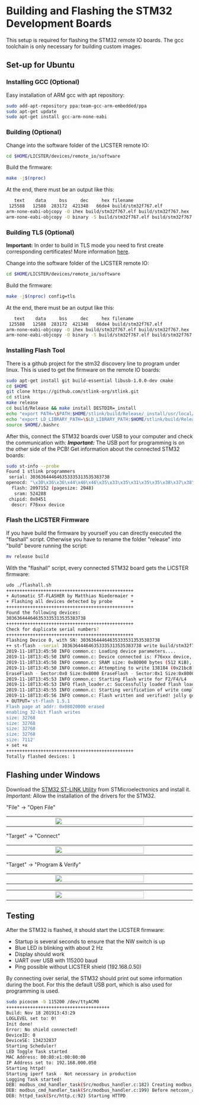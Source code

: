 # Building and Flashing the STM32 Development Boards
This setup is required for flashing the STM32 remote IO boards.
The gcc toolchain is only necessary for building custom images.

## Set-up for Ubuntu

### Installing GCC (Optional)

Easy installation of ARM gcc with apt repository:
```sh
sudo add-apt-repository ppa:team-gcc-arm-embedded/ppa
sudo apt-get update
sudo apt-get install gcc-arm-none-eabi
```

### Building (Optional)

Change into the software folder of the LICSTER remote IO:
```sh
cd $HOME/LICSTER/devices/remote_io/software
```

Build the firmware:
```sh
make -j$(nproc)
```

At the end, there must be an output like this:
```sh
   text    data     bss     dec     hex filename
 125588   12588  283172  421348   66de4 build/stm32f767.elf
arm-none-eabi-objcopy -O ihex build/stm32f767.elf build/stm32f767.hex
arm-none-eabi-objcopy -O binary -S build/stm32f767.elf build/stm32f767.bin
```

### Building TLS (Optional)

**Important:** In order to build in TLS mode you need to first create corresponding certificates! More information [here](/devices/plc/software/Secure_Layer/README.md).

Change into the software folder of the LICSTER remote IO:
```sh
cd $HOME/LICSTER/devices/remote_io/software
```

Build the firmware:
```sh
make -j$(nproc) config=tls
```

At the end, there must be an output like this:
```sh
   text    data     bss     dec     hex filename
 125588   12588  283172  421348   66de4 build/stm32f767.elf
arm-none-eabi-objcopy -O ihex build/stm32f767.elf build/stm32f767.hex
arm-none-eabi-objcopy -O binary -S build/stm32f767.elf build/stm32f767.bin
```

### Installing Flash Tool 

There is a github project for the stm32 discovery line to program under linux.
This is used to get the firmware on the remote IO boards:
```sh
sudo apt-get install git build-essential libusb-1.0.0-dev cmake
cd $HOME
git clone https://github.com/stlink-org/stlink.git
cd stlink
make release
cd build/Release && make install DESTDIR=_install
echo "export PATH=\$PATH:$HOME/stlink/build/Release/_install/usr/local/bin" >> $HOME/.bashrc
echo "export LD_LIBRARY_PATH=\$LD_LIBRARY_PATH:$HOME/stlink/build/Release/_install/usr/local/lib" >> $HOME/.bashrc
source $HOME/.bashrc
```

After this, connect the STM32 boards over USB to your computer and check the communication with:
***Important:*** The USB port for programming is on the other side of the PCB!
Get information about the connected STM32 boards:
```sh
sudo st-info --probe
Found 1 stlink programmers
 serial: 303636444646353335313535383738
openocd: "\x30\x36\x36\x44\x46\x46\x35\x33\x35\x31\x35\x35\x38\x37\x38"
  flash: 2097152 (pagesize: 2048)
   sram: 524288
 chipid: 0x0451
  descr: F76xxx device
```

### Flash the LICSTER Firmware
If you have build the firmware by yourself you can directly executed the "flashall" script.
Otherwise you have to rename the folder "release" into "build" bevore running the script:
```sh
mv release build
```

With the "flashall" script, every connected STM32 board gets the LICSTER firmware:
```sh
udo ./flashall.sh 
++++++++++++++++++++++++++++++++++++++++++++++++
+ Automatic ST-FLASHER by Matthias Niedermaier +
+ Flashing all devices detected by probe       +
++++++++++++++++++++++++++++++++++++++++++++++++
Found the following devices:
303636444646353335313535383738
++++++++++++++++++++++++++++++++++++++++++++++++
Check for duplicate serial numbers?
++++++++++++++++++++++++++++++++++++++++++++++++
Flashing Device 0, with SN: 303636444646353335313535383738
++ st-flash --serial 303636444646353335313535383738 write build/stm32f767.bin 0x8000000
2019-11-18T13:45:50 INFO common.c: Loading device parameters....
2019-11-18T13:45:50 INFO common.c: Device connected is: F76xxx device, id 0x10016451
2019-11-18T13:45:50 INFO common.c: SRAM size: 0x80000 bytes (512 KiB), Flash: 0x200000 bytes (2048 KiB) in pages of 2048 bytes
2019-11-18T13:45:50 INFO common.c: Attempting to write 138184 (0x21bc8) bytes to stm32 address: 134217728 (0x8000000)
EraseFlash - Sector:0x0 Size:0x8000 EraseFlash - Sector:0x1 Size:0x8000 EraseFlash - Sector:0x2 Size:0x8000 EraseFlash - Sector:0x3 Size:0x8000 EraseFlash - Sector:0x4 Size:0x20000 2019-11-18T13:45:53 INFO common.c: Finished erasing 5 pages of 131072 (0x20000) bytes
2019-11-18T13:45:53 INFO common.c: Starting Flash write for F2/F4/L4
2019-11-18T13:45:53 INFO flash_loader.c: Successfully loaded flash loader in sram
2019-11-18T13:45:55 INFO common.c: Starting verification of write complete
2019-11-18T13:45:56 INFO common.c: Flash written and verified! jolly good!
+ OUTPUT='st-flash 1.5.1
Flash page at addr: 0x08020000 erased
enabling 32-bit flash writes
size: 32768
size: 32768
size: 32768
size: 32768
size: 7112'
+ set +x
++++++++++++++++++++++++++++++++++++++++++++++++
Totally flashed devices: 1
```

## Flashing under Windows

Download the [STM32 ST-LINK Utility](https://www.st.com/en/development-tools/stsw-link004.html) from STMicroelectronics and install it.
*Important:* Allow the installation of the drivers for the STM32.

"File" -> "Open File"
<table align="center"><tr><td align="center" width="9999">
<img src="windowsFlash/01_selectFile.png" width=70%></img>
</td></tr></table>

"Target" -> "Connect"
<table align="center"><tr><td align="center" width="9999">
<img src="windowsFlash/02_connect.png" width=70%></img>
</td></tr></table>

"Target" -> "Program & Verify"
<table align="center"><tr><td align="center" width="9999">
<img src="windowsFlash/03_program.png" width=70%></img>
</td></tr></table>

<table align="center"><tr><td align="center" width="9999">
<img src="windowsFlash/04_flash.png" width=70%></img>
</td></tr></table>

## Testing
After the STM32 is flashed, it should start the LICSTER firmware:
* Startup is several seconds to ensure that the NW switch is up
* Blue LED is blinking with about 2 Hz
* Display should work
* UART over USB with 115200 baud
* Ping possible without LICSTER shield (192.168.0.50)

By connecting over serial, the STM32 should print out some information during the boot.
For this the default USB port, which is also used for programming is used.
```sh
sudo picocom -b 115200 /dev/ttyACM0
+++++++++++++++++++++++++++++++++++++++
Build: Nov 18 201913:43:29
LOGLEVEL set to: 0!
Init done!
Error: No shield connected!
DeviceID: 0
DeviceSE: 134232837
Starting Scheduler!
LED Toggle Task started
MAC Address: 00:80:e1:00:00:00 
IP Address set to: 192.168.000.050
Starting httpd!
Starting iperf task - Not necessary in production
Logging Task started!
DEB: modbus_cmd_handler_task(Src/modbus_handler.c:182) Creating modbus_cmd_handler_task.
DEB: modbus_cmd_handler_task(Src/modbus_handler.c:199) Before netconn_accept.
DEB: httpd_task(Src/http.c:92) Starting HTTPD
```
